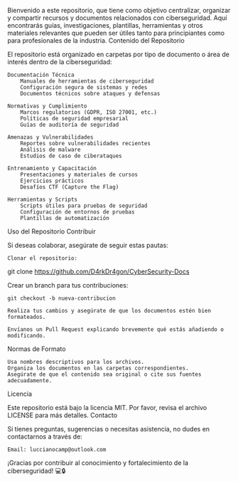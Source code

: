 Bienvenido a este repositorio, que tiene como objetivo centralizar, organizar y compartir recursos y documentos relacionados con ciberseguridad. Aquí encontrarás guías, investigaciones, plantillas, herramientas y otros materiales relevantes que pueden ser útiles tanto para principiantes como para profesionales de la industria.
Contenido del Repositorio

El repositorio está organizado en carpetas por tipo de documento o área de interés dentro de la ciberseguridad:

    Documentación Técnica
        Manuales de herramientas de ciberseguridad
        Configuración segura de sistemas y redes
        Documentos técnicos sobre ataques y defensas

    Normativas y Cumplimiento
        Marcos regulatorios (GDPR, ISO 27001, etc.)
        Políticas de seguridad empresarial
        Guías de auditoría de seguridad

    Amenazas y Vulnerabilidades
        Reportes sobre vulnerabilidades recientes
        Análisis de malware
        Estudios de caso de ciberataques

    Entrenamiento y Capacitación
        Presentaciones y materiales de cursos
        Ejercicios prácticos
        Desafíos CTF (Capture the Flag)

    Herramientas y Scripts
        Scripts útiles para pruebas de seguridad
        Configuración de entornos de pruebas
        Plantillas de automatización

Uso del Repositorio
Contribuir

Si deseas colaborar, asegúrate de seguir estas pautas:

    Clonar el repositorio:

git clone  https://github.com/D4rkDr4gon/CyberSecurity-Docs

Crear un branch para tus contribuciones:

    git checkout -b nueva-contribucion  

    Realiza tus cambios y asegúrate de que los documentos estén bien formateados.

    Envíanos un Pull Request explicando brevemente qué estás añadiendo o modificando.

Normas de Formato

    Usa nombres descriptivos para los archivos.
    Organiza los documentos en las carpetas correspondientes.
    Asegúrate de que el contenido sea original o cite sus fuentes adecuadamente.

Licencia

Este repositorio está bajo la licencia MIT. Por favor, revisa el archivo LICENSE para más detalles.
Contacto

Si tienes preguntas, sugerencias o necesitas asistencia, no dudes en contactarnos a través de:

    Email: luccianocamp@outlook.com

¡Gracias por contribuir al conocimiento y fortalecimiento de la ciberseguridad! 💻🔒
